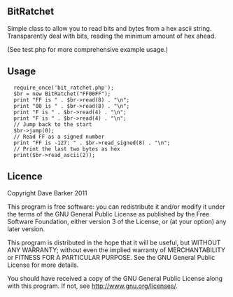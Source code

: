 BitRatchet
----------

Simple class to allow you to read bits and bytes from a hex ascii string. Transparently deal with bits, reading the minimum amount of hex ahead.

(See test.php for more comprehensive example usage.)

Usage
-----

      require_once('bit_ratchet.php');
      $br = new BitRatchet("FF00FF");
      print "FF is " . $br->read(8) . "\n";
      print "00 is " . $br->read(8) . "\n";
      print "F is " . $br->read(4) . "\n";
      print "F is " . $br->read(4) . "\n";
      // Jump back to the start
      $br->jump(0);
      // Read FF as a signed number
      print "FF is -127: " . $br->read_signed(8) . "\n";
      // Print the last two bytes as hex
      print($br->read_ascii(2));

Licence
-------

Copyright Dave Barker 2011

 This program is free software: you can redistribute it and/or modify
 it under the terms of the GNU General Public License as published by
 the Free Software Foundation, either version 3 of the License, or
 (at your option) any later version.

 This program is distributed in the hope that it will be useful,
 but WITHOUT ANY WARRANTY; without even the implied warranty of
 MERCHANTABILITY or FITNESS FOR A PARTICULAR PURPOSE.  See the
 GNU General Public License for more details.

 You should have received a copy of the GNU General Public License
 along with this program.  If not, see <http://www.gnu.org/licenses/>.
